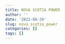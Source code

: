 ```yaml
---
title: NOVA SCOTIA POWER
author: ''
date: '2022-08-29'
slug: nova_scotia_power
categories: []
tags: []
---
```

